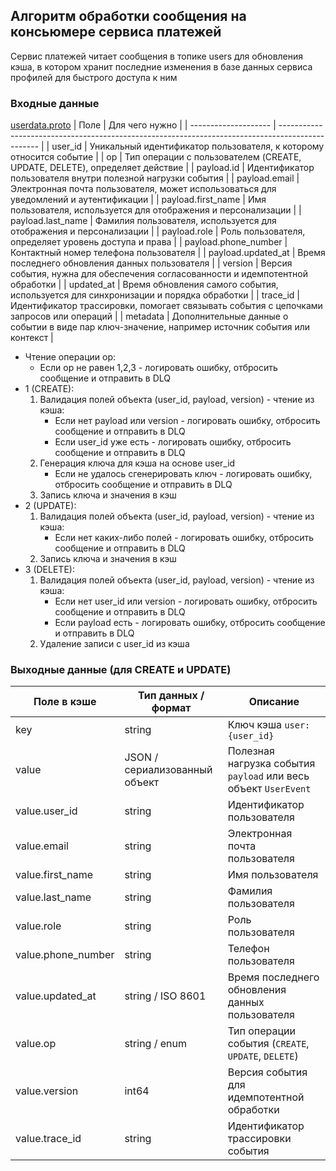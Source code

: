 ## Алгоритм обработки сообщения на консьюмере сервиса платежей
Сервис платежей читает сообщения в топике users для обновления кэша, в котором хранит последние изменения в базе данных сервиса профилей для быстрого доступа к ним  

### Входные данные
[userdata.proto](https://github.com/yn96k/online-courses/blob/3e510ddc7500659f2d2b1ce8550b52c5580fe53f/kafka-topic-userdata.proto)
| Поле                 | Для чего нужно                                                                                   |
| -------------------- | ------------------------------------------------------------------------------------------------ |
| user_id              | Уникальный идентификатор пользователя, к которому относится событие                              |
| op                   | Тип операции с пользователем (CREATE, UPDATE, DELETE), определяет действие                       |
| payload.id           | Идентификатор пользователя внутри полезной нагрузки события                                      |
| payload.email        | Электронная почта пользователя, может использоваться для уведомлений и аутентификации            |
| payload.first_name   | Имя пользователя, используется для отображения и персонализации                                  |
| payload.last_name    | Фамилия пользователя, используется для отображения и персонализации                              |
| payload.role         | Роль пользователя, определяет уровень доступа и права                                            |
| payload.phone_number | Контактный номер телефона пользователя                                                           |
| payload.updated_at   | Время последнего обновления данных пользователя                                                  |
| version              | Версия события, нужна для обеспечения согласованности и идемпотентной обработки                  |
| updated_at           | Время обновления самого события, используется для синхронизации и порядка обработки              |
| trace_id             | Идентификатор трассировки, помогает связывать события с цепочками запросов или операций          |
| metadata             | Дополнительные данные о событии в виде пар ключ-значение, например источник события или контекст |

- Чтение операции op:
   - Если op не равен 1,2,3 - логировать ошибку, отбросить сообщение и отправить в DLQ <br>
- 1 (CREATE): <br>
   1. Валидация полей объекта (user_id, payload, version) - чтение из кэша: <br>
      - Если нет payload или version - логировать ошибку, отбросить сообщение и отправить в DLQ <br>
      - Если user_id уже есть - логировать ошибку, отбросить сообщение и отправить в DLQ <br>
   2. Генерация ключа для кэша на основе user_id <br>
      - Если не удалось сгенерировать ключ - логировать ошибку, отбросить сообщение и отправить в DLQ <br>
   3. Запись ключа и значения в кэш<br>
- 2 (UPDATE): <br>
   1. Валидация полей объекта (user_id, payload, version) - чтение из кэша: <br>
      - Если нет каких-либо полей - логировать ошибку, отбросить сообщение и отправить в DLQ <br>
   2. Запись ключа и значения в кэш<br>
- 3 (DELETE): <br>
   1. Валидация полей объекта (user_id, payload, version) - чтение из кэша: <br>
      - Если нет user_id или version - логировать ошибку, отбросить сообщение и отправить в DLQ <br>
      - Если payload есть - логировать ошибку, отбросить сообщение и отправить в DLQ <br>
   2. Удаление записи с user_id из кэша <br>

### Выходные данные (для CREATE и UPDATE)
| Поле в кэше        | Тип данных / формат           | Описание                                                               |
| ------------------ | ----------------------------- | ---------------------------------------------------------------------- |
| key                | string                        | Ключ кэша `user:{user_id}`                                             |
| value              | JSON / сериализованный объект | Полезная нагрузка события `payload` или весь объект `UserEvent`        |
| value.user_id      | string                        | Идентификатор пользователя                                             |
| value.email        | string                        | Электронная почта пользователя                                         |
| value.first_name   | string                        | Имя пользователя                                                       |
| value.last_name    | string                        | Фамилия пользователя                                                   |
| value.role         | string                        | Роль пользователя                                                      |
| value.phone_number | string                        | Телефон пользователя                                                   |
| value.updated_at   | string / ISO 8601             | Время последнего обновления данных пользователя                        |
| value.op           | string / enum                 | Тип операции события (`CREATE`, `UPDATE`, `DELETE`)                    |
| value.version      | int64                         | Версия события для идемпотентной обработки                             |
| value.trace_id     | string                        | Идентификатор трассировки события                                      |


